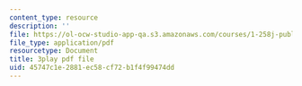 ```yaml
---
content_type: resource
description: ''
file: https://ol-ocw-studio-app-qa.s3.amazonaws.com/courses/1-258j-public-transportation-systems-spring-2017/45747c1e2881ec58cf72b1f4f99474dd_Tsn0xSQjo14.pdf
file_type: application/pdf
resourcetype: Document
title: 3play pdf file
uid: 45747c1e-2881-ec58-cf72-b1f4f99474dd
---
```

